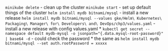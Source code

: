 `minikube delete` - clean up the cluster
`minikube start` - set up default things of the cluster
`helm install mydb bitnami/mysql` - install a new release
`helm install mydb bitnami/mysql --values gke/Helm\ Kubernetes\ Packaging\ Manager\ for\ Developers\ and\ DevOps/chp3/values.yaml` - install a new release with config values.yaml
    * `kubectl get secret --namespace default mydb-mysql -o jsonpath="{.data.mysql-root-password}" | base64 -d` - could check the password
    * the same as `helm install mydb bitnami/mysql --set auth.rootPassword = xxxxx`
